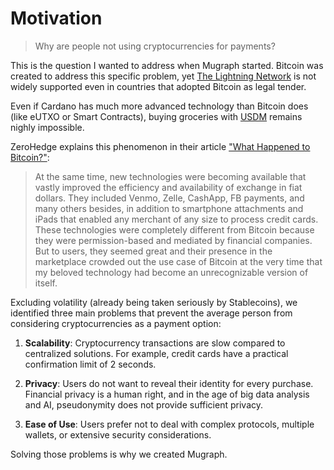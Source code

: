 # Motivation

> Why are people not using cryptocurrencies for payments?

This is the question I wanted to address when Mugraph started. Bitcoin was created to address this specific problem, yet [The Lightning Network](https://lightning.network) is not widely supported even in countries that adopted Bitcoin as legal tender.

Even if Cardano has much more advanced technology than Bitcoin does (like eUTXO or Smart Contracts), buying groceries with [USDM](https://mehen.io) remains nighly impossible.

ZeroHedge explains this phenomenon in their article ["What Happened to Bitcoin?"](https://www.zerohedge.com/crypto/what-happened-bitcoin):

> At the same time, new technologies were becoming available that vastly improved the efficiency and availability of exchange in fiat dollars. They included Venmo, Zelle, CashApp, FB payments, and many others besides, in addition to smartphone attachments and iPads that enabled any merchant of any size to process credit cards. These technologies were completely different from Bitcoin because they were permission-based and mediated by financial companies. But to users, they seemed great and their presence in the marketplace crowded out the use case of Bitcoin at the very time that my beloved technology had become an unrecognizable version of itself.

Excluding volatility (already being taken seriously by Stablecoins), we identified three main problems that prevent the average person from considering cryptocurrencies as a payment option:

1. **Scalability**: Cryptocurrency transactions are slow compared to centralized solutions. For example, credit cards have a practical confirmation limit of 2 seconds.

1. **Privacy**: Users do not want to reveal their identity for every purchase. Financial privacy is a human right, and in the age of big data analysis and AI, pseudonymity does not provide sufficient privacy.

1. **Ease of Use**: Users prefer not to deal with complex protocols, multiple wallets, or extensive security considerations.

Solving those problems is why we created Mugraph.
